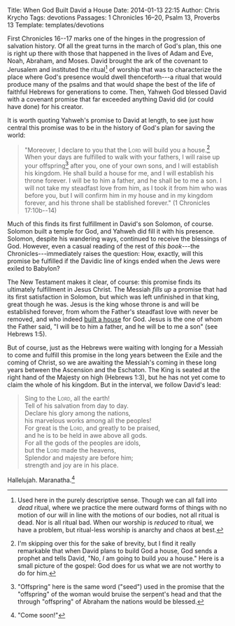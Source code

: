 Title: When God Built David a House
Date: 2014-01-13 22:15
Author: Chris Krycho
Tags: devotions
Passages: 1 Chronicles 16–20, Psalm 13, Proverbs 13
Template: templates/devotions

First Chronicles 16--17 marks one of the hinges in the progression of salvation history. Of all the great turns in the march of God's plan, this one is right up there with those that happened in the lives of Adam and Eve, Noah, Abraham, and Moses. David brought the ark of the covenant to Jerusalem and instituted the ritual[^ritual] of worship that was to characterize the place where God's presence would dwell thenceforth---a ritual that would produce many of the psalms and that would shape the best of the life of faithful Hebrews for generations to come. Then, Yahweh God blessed David with a covenant promise that far exceeded anything David did (or could have done) for his creator.

It is worth quoting Yahweh's promise to David at length, to see just how central this promise was to be in the history of God's plan for saving the world:

> "Moreover, I declare to you that the <span style="font-variant: small-caps">Lord</span> will build you a house.[^house] When your days are fulfilled to walk with your fathers, I will raise up your offspring[^seed] after you, one of your own sons, and I will establish his kingdom. He shall build a house for me, and I will establish his throne forever. I will be to him a father, and he shall be to me a son. I will not take my steadfast love from him, as I took it from him who was before you, but I will confirm him in my house and in my kingdom forever, and his throne shall be stablished forever." (1 Chronicles 17:10b--14)

Much of this finds its first fulfillment in David's son Solomon, of course. Solomon built a temple for God, and Yahweh did fill it with his presence. Solomon, despite his wandering ways, continued to receive the blessings of God. However, even a casual reading of the rest of *this book*---the Chronicles---immediately raises the question: How, exactly, will this promise be fulfilled if the Davidic line of kings ended when the Jews were exiled to Babylon?

The New Testament makes it clear, of course: this promise finds its ultimately fulfillment in Jesus Christ. The Messiah *fills up* a promise that had its first satisfaction in Solomon, but which was left unfinished in that king, great though he was. Jesus is the king whose throne is and will be established forever, from whom the Father's steadfast love with never be removed, and who indeed [built a house](/2014/temple-for-god.html "A Temple For God") for God. Jesus is the one of whom the Father said, "I will be to him a father, and he will be to me a son" (see Hebrews 1:5).

But of course, just as the Hebrews were waiting with longing for a Messiah to come and fulfill this promise in the long years between the Exile and the coming of Christ, so we are awaiting the Messiah's coming in these long years between the Ascension and the Eschaton. The King is seated at the right hand of the Majesty on high (Hebrews 1:3), but he has not yet come to claim the whole of his kingdom. But in the interval, we follow David's lead:

> Sing to the <span style="font-variant: small-caps">Lord</span>, all the earth!  
> Tell of his salvation from day to day.  
> Declare his glory among the nations,  
> his marvelous works among all the peoples!  
> For great is the <span style="font-variant: small-caps">Lord</span>, and greatly to be praised,  
> and he is to be held in awe above all gods.  
> For all the gods of the peoples are idols,  
> but the <span style="font-variant: small-caps">Lord</span> made the heavens,  
> Splendor and majesty are before him;  
> strength and joy are in his place.

Hallelujah. Maranatha.[^maranatha]

[^ritual]: Used here in the purely descriptive sense. Though we can all fall into *dead* ritual, where we practice the mere outward forms of things with no motion of our will in line with the motions of our bodies, not all ritual is dead. Nor is all ritual bad. When our worship is *reduced* to ritual, we have a problem, but ritual-less worship is anarchy and chaos at best.

[^house]: I'm skipping over this for the sake of brevity, but I find it really remarkable that when David plans to build God a house, God sends a prophet and tells David, "No, *I* am going to build *you* a house." Here is a small picture of the gospel: God does for us what we are not worthy to do for him.

[^seed]: "Offspring" here is the same word ("seed") used in the promise that the "offspring" of the woman would bruise the serpent's head and that the through "offspring" of Abraham the nations would be blessed.

[^maranatha]: "Come soon!"